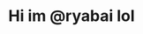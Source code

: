 <h1>Hi im @ryabai lol</h1>

<!---
RYABAI/RYABAI is a ✨ special ✨ repository because its `README.md` (this file) appears on your GitHub profile.
You can click the Preview link to take a look at your changes.
--->
